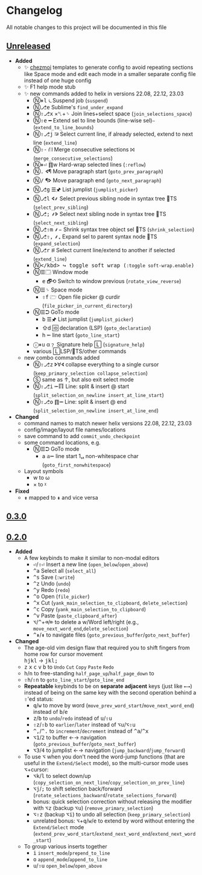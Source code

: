 # Changelog
All notable changes to this project will be documented in this file

[unreleased]: https://github.com/eugenesvk/kbdHelix/compare/0.3.0...HEAD
## [Unreleased]
  <!-- - __Added__ -->
   <!-- + :sparkles: ??? -->
   <!-- new features -->
  <!-- - __Changed__ -->
   <!-- + ???  -->
   <!-- changes in existing functionality -->
  <!-- - __Fixed__ -->
   <!-- + :beetle: ??? -->
   <!-- bug fixes -->
  <!-- - __Deprecated__ -->
   <!-- + :poop: ??? -->
   <!-- soon-to-be removed features -->
  <!-- - __Removed__ -->
   <!-- + :wastebasket: ??? -->
   <!-- now removed features -->
  <!-- - __Security__ -->
   <!-- + :lock: ??? -->
   <!-- vulnerabilities -->

  - __Added__
    + :sparkles: [chezmoi](chezmoi.io/) templates to generate config to avoid repeating sections like Space mode and edit each mode in a smaller separate config file instead of one huge config
    + :sparkles: F1 help mode stub
    + :sparkles: new commands added to helix in versions 22.08, 22.12, 23.03
        - Ⓝ<kbd>⎈</kbd><kbd>l</kbd> ⏾Suspend job (`suspend`)
        - Ⓝ<kbd>⎇</kbd><kbd>e</kbd> Sublime's `find_under_expand`
        - Ⓝ<kbd>⇧</kbd><kbd>⎇</kbd><kbd>x</kbd> ×␤+␠ Join lines+select space                                   	    (`join_selections_space`)
        - Ⓝ<kbd>⇧</kbd><kbd>e</kbd>  ━ Extend sel to line bounds (line-wise sel)⎯                              	    (`extend_to_line_bounds`)
        - Ⓝ<kbd>⇧</kbd><kbd>⎇</kbd><kbd>j</kbd> ⮒ Select current line, if already selected, extend to next line	    (`extend_line`)
        - Ⓝ<kbd>⇧</kbd><kbd>-</kbd>   ⛙ Merge consecutive selections ⨝                                         	    (`merge_consecutive_selections`)
        - Ⓝ<kbd>⎈</kbd><kbd>⏎</kbd>  ䷖w Hard-wrap selected lines                                               	    (`:reflow`)
        - Ⓝ<kbd>.</kbd>   🢔¶ Move paragraph start                                                              	    (`goto_prev_paragraph`)
        - Ⓝ<kbd>/</kbd>   ¶🢖 Move paragraph end                                                                	    (`goto_next_paragraph`)
        - Ⓝ<kbd>⎇</kbd><kbd>g</kbd> ☰🖈 List jumplist                                                           	(`jumplist_picker`)
        - Ⓝ<kbd>⎇</kbd><kbd>l</kbd> 🢔⸙ Select previous sibling node in syntax tree 🌳TS                         	(`select_prev_sibling`)
        - Ⓝ<kbd>⎇</kbd><kbd>;</kbd> ⸙🢖 Select next     sibling node in syntax tree 🌳TS                         	(`select_next_sibling`)
        - Ⓝ<kbd>⎇</kbd><kbd>⇧</kbd><kbd>m</kbd> ⸙− Shrink syntax tree object sel 🌳TS                           	(`shrink_selection`)
        - Ⓝ<kbd>⎇</kbd><kbd>⇧</kbd><kbd>,</kbd> ⸙₊ Expand sel to parent syntax node 🌳TS                        	(`expand_selection`)
        - Ⓝ<kbd>⎇</kbd><kbd>r</kbd> ⭿ Select current line/extend to another if selected                        	(`extend_line`)
        - Ⓝ<kbd>\</kbd> ↪   toggle soft wrap                                                                   	(`:toggle soft-wrap.enable`)
        - Ⓝ☰🗔  Window mode
            - <kbd>e</kbd> 🗗⟲ Switch to window previous	(`rotate_view_reverse`)
        - Ⓝ☰␠ Space mode
            - <kbd>⇧</kbd><kbd>f</kbd> 🗁 Open file   picker @ curdir (`file_picker_in_current_directory`)
        - Ⓝ☰⮊ GoTo mode
            - <kbd>b</kbd> ☰🖈 List jumplist          	(`jumplist_picker`)
            - ⇧d 🆔 declaration (LSP)                 	(`goto_declaration`)
            - h ⭰ line start                         	(`goto_line_start`)
        - ⓘ<kbd>⎈</kbd><kbd>u</kbd> α﹖ Signature help	🄻 (`signature_help`)
        - various 🄻LSP/🌳TS/other commands
    + new combo commands added
        - Ⓝ<kbd>⇧</kbd><kbd>⎇</kbd><kbd>z</kbd> 🢖∀🢔 collapse everything to a single cursor		(`keep_primary_selection collapse_selection`)
        - Ⓢ same as ↑, but also exit select mode
        - Ⓝ<kbd>⇧</kbd><kbd>⎇</kbd><kbd>i</kbd> ⭰䷖ Line: split & insert @ start	(`split_selection_on_newline insert_at_line_start`)
        - Ⓝ<kbd>⇧</kbd><kbd>⎇</kbd><kbd>o</kbd> ䷖⭲ Line: split & insert @ end  	(`split_selection_on_newline insert_at_line_end`)
  - __Changed__
    - command names to match newer helix versions 22.08, 22.12, 23.03
    - config/image/layout file names/locations
    - save command to add `commit_undo_checkpoint`
    - some command locations, e.g.
        - Ⓝ☰⮊ GoTo mode
            - a 𝕒⭰ line start 1ₛₜ non-whitespace char	(`goto_first_nonwhitespace`)
    - Layout symbols
      - w to ω
      - × to ᵡ
  - __Fixed__
    - <kbd>⇟</kbd> mapped to <kbd>⇞</kbd> and vice versa

[0.3.0]: https://github.com/eugenesvk/kbdHelix/releases/tag/0.3.0
## [0.3.0]

[0.2.0]: https://github.com/eugenesvk/kbdHelix/releases/tag/0.2.0
## [0.2.0]

  - __Added__
    - A few keybinds to make it similar to non-modal editors
        - <kbd>⏎</kbd>/<kbd>⇧</kbd><kbd>⏎</kbd> Insert a new line (`open_below`/`open_above`)
        - <kbd>^</kbd><kbd>a</kbd> Select all (`select_all`)
        - <kbd>^</kbd><kbd>s</kbd> Save (`:write`)
        - <kbd>^</kbd><kbd>z</kbd> Undo (`undo`)
        - <kbd>^</kbd><kbd>y</kbd> Redo (`redo`)
        - <kbd>^</kbd><kbd>o</kbd> Open (`file_picker`)
        - <kbd>^</kbd><kbd>x</kbd> Cut (`yank_main_selection_to_clipboard`, `delete_selection`)
        - <kbd>^</kbd><kbd>c</kbd> Copy (`yank_main_selection_to_clipboard`)
        - <kbd>^</kbd><kbd>v</kbd> Paste (`paste_clipboard_after`)
        - <kbd>⌥</kbd>/<kbd>^</kbd>+<kbd>⌫</kbd>/<kbd>⌦</kbd> to delete a w/Word left/right (e.g., `move_next_word_end`,`delete_selection`)
        - <kbd>^</kbd><kbd>⇞</kbd>/<kbd>⇟</kbd> to navigate files (`goto_previous_buffer`/`goto_next_buffer`)
  - __Changed__
    - The age-old vim design flaw that required you to shift fingers from home row for cursor movement <br><kbd>h</kbd><kbd>j</kbd><kbd>k</kbd><kbd>l</kbd> → <kbd>j</kbd><kbd>k</kbd><kbd>l</kbd><kbd>;</kbd>
    - <kbd>z</kbd> <kbd>x</kbd> <kbd>c</kbd> <kbd>v</kbd> <kbd>b</kbd> to `Undo` `Cut` `Copy` `Paste` `Redo`
    - <kbd>h</kbd>/<kbd>n</kbd> to free-standing `half_page_up`/`half_page_down` to 
    - <kbd>⇧</kbd><kbd>h</kbd>/<kbd>⇧</kbd><kbd>n</kbd> to `goto_line_start`/`goto_line_end`
    - __Repeatable__ keybinds to be on __separate__ __adjacent__ keys (just like <kbd>←</kbd><kbd>→</kbd>) instead of being on the same key with the second operation behind a <kbd>⇧</kbd>'ed status:
        + <kbd>q</kbd>/<kbd>w</kbd> to move by word (`move_prev_word_start`/`move_next_word_end`) instead of <kbd>b</kbd>/<kbd>e</kbd>
        + <kbd>z</kbd>/<kbd>b</kbd> to `undo`/`redo` instead of <kbd>u</kbd>/<kbd>⇧</kbd><kbd>u</kbd>
        + <kbd>⇧</kbd><kbd>z</kbd>/<kbd>⇧</kbd><kbd>b</kbd> to `earlier`/`later` instead of <kbd>⌥</kbd><kbd>u</kbd>/<kbd>⌥</kbd><kbd>⇧</kbd><kbd>u</kbd>
        + <kbd>^</kbd><kbd>,</kbd>/<kbd>^</kbd><kbd>.</kbd> to `increment`/`decrement` instead of <kbd>^</kbd><kbd>a</kbd>/<kbd>^</kbd><kbd>x</kbd>
        + <kbd>⌥</kbd><kbd>1</kbd>/<kbd>2</kbd> to buffer ←→ navigation (`goto_previous_buffer`/`goto_next_buffer`)
        + <kbd>⌥</kbd><kbd>3</kbd>/<kbd>4</kbd> to jumplist ←→ navigation  (`jump_backward`/`jump_forward`)
    - To use <kbd>⌥</kbd> when you don't need the word-jump functions (that are useful in the `Extend/Select` mode), so the multi-cursor mode uses <kbd>⌥</kbd>+cursor:
        - <kbd>⌥</kbd><kbd>k</kbd>/<kbd>l</kbd> to select down/up (`copy_selection_on_next_line`/`copy_selection_on_prev_line`)
        - <kbd>⌥</kbd><kbd>j</kbd>/<kbd>;</kbd> to shift selection back/forward (`rotate_selections_backward`/`rotate_selections_forward`)
        - bonus: quick selection correction without releasing the modifier with <kbd>⌥</kbd><kbd>z</kbd> (backup <kbd>⌥</kbd><kbd>u</kbd>) (`remove_primary_selection`)
        - <kbd>⌥</kbd><kbd>⇧</kbd><kbd>z</kbd> (backup <kbd>⌥</kbd><kbd>i</kbd>) to undo all selection (`keep_primary_selection`)
        - unrelated bonus: <kbd>⌥</kbd>+<kbd>q</kbd>/<kbd>w</kbd>/<kbd>e</kbd> to extend by word without entering the `Extend/Select` mode (`extend_prev_word_start`/`extend_next_word_end`/`extend_next_word_start`)
    - To group various inserts together
        - <kbd>i</kbd> `insert_mode`/`prepend_to_line`
        - <kbd>o</kbd> `append_mode`/`append_to_line`
        - <kbd>u</kbd>/<kbd>⇧</kbd><kbd>u</kbd> `open_below`/`open_above` 
